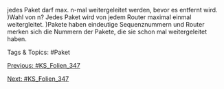 jedes Paket darf max. n-mal weitergeleitet werden, bevor es entfernt wird.
)Wahl von n?
Jedes Paket wird von jedem Router maximal einmal weitergleitet.
)Pakete haben eindeutige Sequenznummern und Router merken sich die
Nummern der Pakete, die sie schon mal weitergeleitet haben.

   Tags & Topics:
   #Paket

[Previous: #KS_Folien_347](KS_Folien_347.md)

[Next: #KS_Folien_347](KS_Folien_347.md)